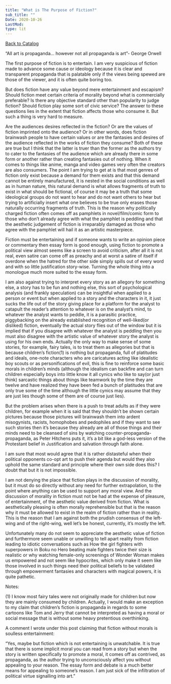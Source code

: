 ```yaml
---
title: "What is The Purpose of Fiction?"
sub_title: ""
Date: 2020-10-26
LastMod:
type: lit
---
```


[Back to Catalog](https://otaking.xyz/index.html)

“All art is propaganda… however not all propaganda is art”- George Orwell

The first purpose of fiction is to entertain. I am very suspicious of fiction made to advance some cause or ideology because it is clear and transparent propaganda that is palatable only if the views being spewed are those of the viewer, and it is often quite boring too.

But does fiction have any value beyond mere entertainment and escapism? Should fiction meet certain criteria of morality beyond what is commercially preferable? Is there any objective standard other than popularity to judge fiction? Should fiction play some sort of civic service? The answer to these questions lies in the extent that fiction affects those who consume it. But such a thing is very hard to measure.

Are the audiences desires reflected in the fiction? Or are the values of fiction imprinted onto the audience? Or in other words, does fiction brainwash people to have certain values or are the fantasies and desires of the audience reflected in the works of fiction they consume? Both of these are true but I think that the latter is truer than the former as the authors try to cater to the fantasies of the audience which are already there in some form or another rather than creating fantasies out of nothing. When it comes to things like anime, manga and video games very often the creators are also consumers. The point I am trying to get at is that most genres of fiction only exist because a demand for them exists and that this demand cannot be entirely manufactured, it is nested in the social conditions as well as in human nature, this natural demand is what allows fragments of truth to exist in what should be fictional, of course it may be a truth that some ideological groups do not want to hear and do not want others to hear but trying to artificially insert what one believes to be true only erases those naturally occurring fragments of truth. This is the reason why politically charged fiction often comes off as pamphlets in novel/film/comic form to those who don’t already agree with what the pamphlet is peddling and that the aesthetic judgement of fiction is irreparably damaged as those who agree with the pamphlet will hail it as an artistic masterpiece.

Fiction must be entertaining and if someone wants to write an opinion piece or commentary then essay form is good enough, using fiction to promote a political view almost seems like a screen to avoid criticism, after all it is not real, even satire can come off as preachy and at worst a satire of itself if overdone when the hatred for the other side simply spills out of every word and with so little justification story-wise. Turning the whole thing into a monologue much more suited to the essay form.

I am also against trying to interpret every story as an allegory for something else, a story has to be fun and nothing else, this sort of psychological analysis (and frankly speculation) can be insightful when applied to a person or event but when applied to a story and the characters in it, it just sucks the life out of the story giving place for a platform for the analyst to catapult the reader’s attention to whatever is on the analyst’s mind, to whatever the analyst wants to peddle, it is a parasitic practice, piggybacking on the already established recognition of well-liked(or disliked) fiction, eventually the actual story flies out of the window but it is implied that if you disagree with whatever the analyst is peddling then you must also disagree with the artistic value of whatever story the analyst is using for his own ends. Actually the only way to make sense of some stories, for example, fairy tales, is to treat them as allegories but that is because children’s fiction(1) is nothing but propaganda, full of platitudes and ideals, one-note characters who are caricatures acting like idealistic boy scouts or as personifications of evil, this is fine to reinforce some basic morals in children’s minds (although the idealism can backfire and can turn children especially boys into little know it all cynics who like to say(or just think) sarcastic things about things like teamwork by the time they are twelve and have realized they have been fed a bunch of platitudes that are only true some of the time although the little cynics may assume that they are just lies though some of them are of course just lies).

But the problem arises when there is a push to treat adults as if they were children, for example when it is said that they shouldn’t be shown certain pictures because those pictures will brainwash them into ardent misogynists, racists, homophobes and pedophiles and if they want to see such stories then it’s because they already are all of those things and their minds need to be cleansed of sins by watching counter-propaganda-propaganda, as Peter Hitchens puts it, it’s a bit like a god-less version of the Protestant belief in Justification and salvation through faith alone.

I am sure that most would agree that it is rather distasteful when their political opponents co-opt art to push their agenda but would they also uphold the same standard and principle where their own side does this? I doubt that but it is not impossible.

I am not denying the place that fiction plays in the discussion of morality, but it must do so directly without any need for further extrapolation, to the point where anything can be used to support any moral view. And the discussion of morality in fiction must not be had at the expense of pleasure, of entertainment, of the aesthetic value derived from fiction. What is aesthetically pleasing is often morally reprehensible but that is the reason why it must be allowed to exist in the realm of fiction rather than in reality. This is the reason that I am against both the prudish consensus of the left-wing and of the right-wing, well let’s be honest, currently, it’s mostly the left.

Unfortunately many do not seem to appreciate the aesthetic value of fiction and furthermore seem unable or unwilling to tell apart reality from fiction leading to idiotic conversations such as How the girl fighters with superpowers in Boku no Hero beating male fighters twice their size is realistic or why watching female-only screenings of Wonder Woman makes us empowered and not seem like hypocrites, which only make it seem like those involved in such things need their political beliefs to be validated through empowerment fantasies and characters with magical powers, it is quite pathetic.

Notes:

(1) I know most fairy tales were not originally made for children but now they are mainly consumed by children. Actually, I would make an exception to my claim that children’s fiction is propaganda in regards to some cartoons like Tom and Jerry that cannot be interpreted as having a moral or social message that is without some heavy pretentious overthinking.

A comment I wrote under this post claiming that fiction without morals is soulless entertainment:

“Yes, maybe but fiction which is not entertaining is unwatchable. It is true that there is some implicit moral you can read from a story but when the story is written specifically to promote a moral, it comes off as contrived, as propaganda, as the author trying to unconsciously affect you without appealing to your reason. The essay form and debate is a much better means for appealing to someone’s reason. I am just sick of the infiltration of political virtue signalling into art.”
